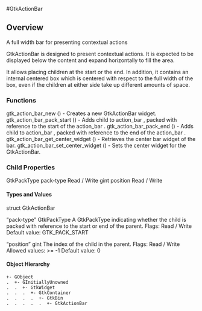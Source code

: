 #GtkActionBar

## Overview
A full width bar for presenting contextual actions

GtkActionBar is designed to present contextual actions. It is expected to be displayed below the content and expand horizontally to fill the area.

It allows placing children at the start or the end. In addition, it contains an internal centered box which is centered with respect to the full width of the box, even if the children at either side take up different amounts of space.


### Functions
gtk_action_bar_new () - Creates a new GtkActionBar widget.
gtk_action_bar_pack_start () - Adds child to action_bar , packed with reference to the start of the action_bar .
gtk_action_bar_pack_end () - Adds child to action_bar , packed with reference to the end of the action_bar .
gtk_action_bar_get_center_widget () - Retrieves the center bar widget of the bar.
gtk_action_bar_set_center_widget () - Sets the center widget for the GtkActionBar.

### Child Properties
GtkPackType	pack-type	Read / Write
gint	position	Read / Write

#### Types and Values
struct	GtkActionBar

“pack-type”                GtkPackType
A GtkPackType indicating whether the child is packed with reference to the start or end of the parent.
Flags: Read / Write
Default value: GTK_PACK_START

“position”                 gint
The index of the child in the parent.
Flags: Read / Write
Allowed values: >= -1
Default value: 0

#### Object Hierarchy

    +- GObject
    .  +- GInitiallyUnowned
    .  .  +- GtkWidget
    .  .  .  +- GtkContainer
    .  .  .  .  +- GtkBin
    .  .  .  .  .  +- GtkActionBar
